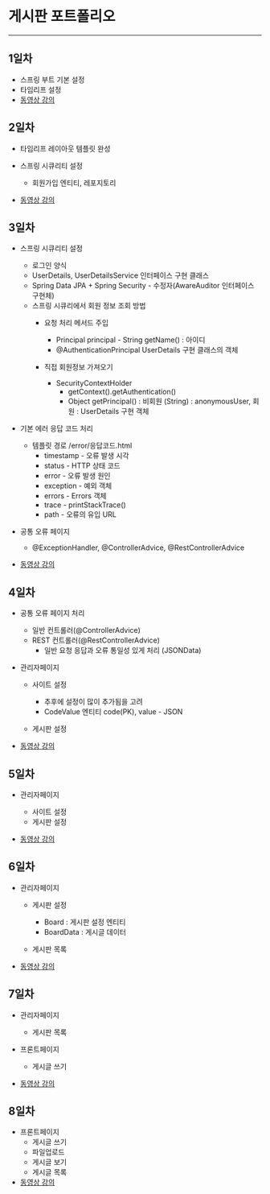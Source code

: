# 게시판 포트폴리오
* * * 
## 1일차 
* 스프링 부트 기본 설정
* 타임리프 설정 
* <a href="https://drive.google.com/drive/folders/16CVJZAod0Uo5pZeHQfCjfA0tLs5vWpwS?usp=share_link">동영상 강의</a>


## 2일차
* 타임리프 레이아웃 템플릿 완성 
* 스프링 시큐리티 설정
	- 회원가입 엔티티, 레포지토리
	
		

* <a href="https://drive.google.com/drive/folders/1Eu3wl9GIVdIxFUaxLTGVIAgqpr3ZsCZ0?usp=share_link">동영상 강의</a>

## 3일차
* 스프링 시큐리티 설정
	- 로그인 양식 
	- UserDetails, UserDetailsService 인터페이스 구현 클래스
	- Spring Data JPA + Spring Security -  수정자(AwareAuditor 인터페이스 구현체)
	- 스프링 시큐리에서 회원 정보 조회 방법 
		- 요청 처리 메서드 주입 
			- Principal principal  - String getName() : 아이디
			- @AuthenticationPrincipal UserDetails 구현 클래스의 객체
			
		- 직접 회원정보 가져오기
			- SecurityContextHolder
				- getContext().getAuthentication()
				-  Object getPrincipal() : 비회원 (String) : anonymousUser, 회원 : UserDetails 구현 객체
					
		
		
* 기본 에러 응답 코드 처리 
	- 템플릿 경로 /error/응답코드.html
		- timestamp - 오류 발생 시각 
		- status - HTTP 상태 코드 
		- error - 오류 발생 원인 
		- exception - 예외 객체 
		- errors - Errors 객체
		- trace - printStackTrace()
		- path - 오류의 유입 URL
	
	
* 공통 오류 페이지
	- @ExceptionHandler, @ControllerAdvice, @RestControllerAdvice
	
* <a href="https://drive.google.com/drive/folders/1zrk-y8QL5K8pUa7uJnKUfWY_AzHHlFRv?usp=share_link">동영상 강의</a>

## 4일차
* 공통 오류 페이지 처리 
	- 일반 컨트롤러(@ControllerAdvice)
	- REST 컨트롤러(@RestControllerAdvice)
		- 일반 요청 응답과 오류 통일성 있게 처리 (JSONData)
		
		
* 관리자페이지 
	- 사이트 설정 
		- 추후에 설정이 많이 추가됨을 고려 
		- CodeValue 엔티티  code(PK), value - JSON 
			
	- 게시판 설정

* <a href="https://drive.google.com/drive/folders/1zTuyIVdIy99BLSqrN5p1cDODtbmVUU7Q?usp=share_link">동영상 강의</a>


## 5일차
* 관리자페이지 
	- 사이트 설정 
	- 게시판 설정

* <a href="https://drive.google.com/drive/folders/1BUuxfIcPO32JGlaC9XZ-Zd_kG7KZ3eaN?usp=share_link">동영상 강의</a>

## 6일차
* 관리자페이지 
	- 게시판 설정 
		- Board : 게시판 설정 엔티티
		- BoardData : 게시글 데이터
		
	- 게시판 목록
* <a href="https://drive.google.com/drive/folders/12Jz7WuVcgG7epBAe3n_JQhdJ35GS39uN?usp=share_link">동영상 강의</a>

## 7일차
* 관리자페이지 
	- 게시판 목록 

* 프론트페이지 
	- 게시글 쓰기
* <a href="https://drive.google.com/drive/folders/1jYTOep60XCkm0_B4M4MMkTdyKc76tgjQ?usp=share_link">동영상 강의</a>

## 8일차
* 프론트페이지 
	- 게시글 쓰기
	- 파일업로드
	- 게시글 보기
	- 게시글 목록
* <a href="https://drive.google.com/drive/folders/1OCTZ0FyKgg_svNs_H6KmSon7Z_CNa_id?usp=drive_link">동영상 강의</a>
	
	
